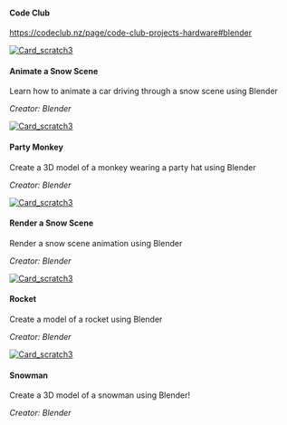 
#### Code Club

https://codeclub.nz/page/code-club-projects-hardware#blender

[![Card_scratch3](https://projects-static.raspberrypi.org/projects/blender-animate-snow-scene/81bb2eb5de0ffdf9ed09cfa97ed94d1ddf51e708/en/images/banner.png)](https://projects.raspberrypi.org/en/projects/blender-animate-snow-scene)

#### Animate a Snow Scene

Learn how to animate a car driving through a snow scene using Blender

_Creator: Blender_

[![Card_scratch3](https://projects-static.raspberrypi.org/projects/blender-party-monkey/6ba7d795cb118d4964105b484adffd6f6a899757/en/images/banner.png)](https://projects.raspberrypi.org/en/projects/blender-party-monkey)

#### Party Monkey

Create a 3D model of a monkey wearing a party hat using Blender

_Creator: Blender_

[![Card_scratch3](https://projects-static.raspberrypi.org/projects/blender-render-snow-scene/cc16a3e66351321def46816e388b9f35c55488f6/en/images/banner.png)](https://projects.raspberrypi.org/en/projects/blender-render-snow-scene)

#### Render a Snow Scene

Render a snow scene animation using Blender

_Creator: Blender_

[![Card_scratch3](https://projects-static.raspberrypi.org/projects/blender-rocket/1112cefe6ea836ad82834aaed80ce90c924a6fab/en/images/banner.png)](https://projects.raspberrypi.org/en/projects/blender-rocket)

#### Rocket

Create a model of a rocket using Blender

_Creator: Blender_

[![Card_scratch3](https://projects-static.raspberrypi.org/projects/blender-snowman/3505d2b6750872f3ada78bedc408f1b186851ce1/en/images/banner.png)](https://projects.raspberrypi.org/en/projects/blender-snowman)

#### Snowman

Create a 3D model of a snowman using Blender!

_Creator: Blender_